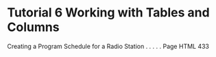 # Tutorial 6 Working with Tables and Columns
Creating a Program Schedule for a Radio Station . . . . . Page HTML 433

